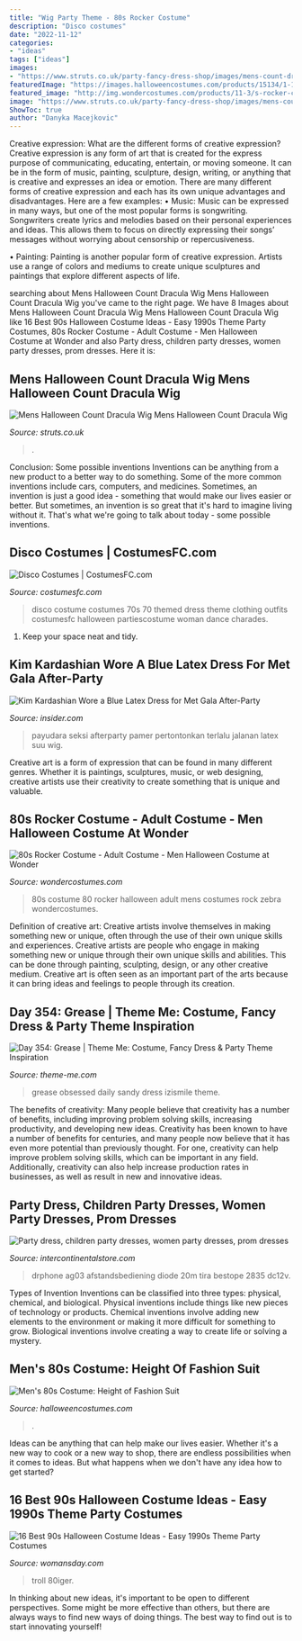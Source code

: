 ```yaml
---
title: "Wig Party Theme - 80s Rocker Costume"
description: "Disco costumes"
date: "2022-11-12"
categories:
- "ideas"
tags: ["ideas"]
images:
- "https://www.struts.co.uk/party-fancy-dress-shop/images/mens-count-dracula-wig_01.jpg"
featuredImage: "https://images.halloweencostumes.com/products/15134/1-1/mens-80s-height-of-fashion-suit.jpg"
featured_image: "http://img.wondercostumes.com/products/11-3/s-rocker-costume.jpg"
image: "https://www.struts.co.uk/party-fancy-dress-shop/images/mens-count-dracula-wig_01.jpg"
ShowToc: true
author: "Danyka Macejkovic"
---
```



Creative expression: What are the different forms of creative expression?
Creative expression is any form of art that is created for the express purpose of communicating, educating, entertain, or moving someone. It can be in the form of music, painting, sculpture, design, writing, or anything that is creative and expresses an idea or emotion. There are many different forms of creative expression and each has its own unique advantages and disadvantages. Here are a few examples: 
• Music: Music can be expressed in many ways, but one of the most popular forms is songwriting. Songwriters create lyrics and melodies based on their personal experiences and ideas. This allows them to focus on directly expressing their songs’ messages without worrying about censorship or repercusiveness. 

• Painting: Painting is another popular form of creative expression. Artists use a range of colors and mediums to create unique sculptures and paintings that explore different aspects of life.

	

		
searching about Mens Halloween Count Dracula Wig Mens Halloween Count Dracula Wig you've came to the right page. We have 8 Images about Mens Halloween Count Dracula Wig Mens Halloween Count Dracula Wig like 16 Best 90s Halloween Costume Ideas - Easy 1990s Theme Party Costumes, 80s Rocker Costume - Adult Costume - Men Halloween Costume at Wonder and also Party dress, children party dresses, women party dresses, prom dresses. Here it is:
		
    
## Mens Halloween Count Dracula Wig Mens Halloween Count Dracula Wig

<img loading=lazy src="https://www.struts.co.uk/party-fancy-dress-shop/images/mens-count-dracula-wig_01.jpg" onerror="this.onerror=null;this.src='https://tse2.mm.bing.net/th?id=OIP.vRw0Dah9e01An5qIgclpggHaKX&amp;pid=15.1';" alt="Mens Halloween Count Dracula Wig Mens Halloween Count Dracula Wig">

_Source: struts.co.uk_

>. 

	

Conclusion: Some possible inventions
Inventions can be anything from a new product to a better way to do something. Some of the more common inventions include cars, computers, and medicines. Sometimes, an invention is just a good idea - something that would make our lives easier or better. But sometimes, an invention is so great that it's hard to imagine living without it. That's what we're going to talk about today - some possible inventions.

    
## Disco Costumes | CostumesFC.com

<img loading=lazy src="http://www.costumesfc.com/wp-content/uploads/2014/12/Disco-Costume-Ideas.jpg" onerror="this.onerror=null;this.src='https://tse4.mm.bing.net/th?id=OIP.WhOtjebRm0Y3BmufsNUT1wHaNv&amp;pid=15.1';" alt="Disco Costumes | CostumesFC.com">

_Source: costumesfc.com_

>disco costume costumes 70s 70 themed dress theme clothing outfits costumesfc halloween partiescostume woman dance charades. 

	

1. Keep your space neat and tidy.

    
## Kim Kardashian Wore A Blue Latex Dress For Met Gala After-Party

<img loading=lazy src="https://i.insider.com/5cd193df93a15268df1a40c2?width=600&amp;format=jpeg&amp;auto=webp" onerror="this.onerror=null;this.src='https://tse2.mm.bing.net/th?id=OIP.gTB-h7BzIJF77Oq3_TRhdQHaLH&amp;pid=15.1';" alt="Kim Kardashian Wore a Blue Latex Dress for Met Gala After-Party">

_Source: insider.com_

>payudara seksi afterparty pamer pertontonkan terlalu jalanan latex suu wig. 

	

Creative art is a form of expression that can be found in many different genres. Whether it is paintings, sculptures, music, or web designing, creative artists use their creativity to create something that is unique and valuable.

    
## 80s Rocker Costume - Adult Costume - Men Halloween Costume At Wonder

<img loading=lazy src="http://img.wondercostumes.com/products/11-3/s-rocker-costume.jpg" onerror="this.onerror=null;this.src='https://tse1.mm.bing.net/th?id=OIP.iixasakicu2dVarQ3CnDzgHaI4&amp;pid=15.1';" alt="80s Rocker Costume - Adult Costume - Men Halloween Costume at Wonder">

_Source: wondercostumes.com_

>80s costume 80 rocker halloween adult mens costumes rock zebra wondercostumes. 

	

Definition of creative art: Creative artists involve themselves in making something new or unique, often through the use of their own unique skills and experiences.
Creative artists are people who engage in making something new or unique through their own unique skills and abilities. This can be done through painting, sculpting, design, or any other creative medium. Creative art is often seen as an important part of the arts because it can bring ideas and feelings to people through its creation.

    
## Day 354: Grease | Theme Me: Costume, Fancy Dress &amp; Party Theme Inspiration

<img loading=lazy src="https://thememedotcom.files.wordpress.com/2013/06/grease-sandy-last-scene-costume-whole-tongue.jpg" onerror="this.onerror=null;this.src='https://tse4.mm.bing.net/th?id=OIP.gNtcWWCVqkYF-pAphtBylwHaK_&amp;pid=15.1';" alt="Day 354: Grease | Theme Me: Costume, Fancy Dress &amp; Party Theme Inspiration">

_Source: theme-me.com_

>grease obsessed daily sandy dress izismile theme. 

	

The benefits of creativity: Many people believe that creativity has a number of benefits, including improving problem solving skills, increasing productivity, and developing new ideas.
Creativity has been known to have a number of benefits for centuries, and many people now believe that it has even more potential than previously thought. For one, creativity can help improve problem solving skills, which can be important in any field. Additionally, creativity can also help increase production rates in businesses, as well as result in new and innovative ideas.

    
## Party Dress, Children Party Dresses, Women Party Dresses, Prom Dresses

<img loading=lazy src="https://ae01.alicdn.com/kf/Hca53ca962f6f4526805fabcd2004ca856.jpg" onerror="this.onerror=null;this.src='https://tse2.mm.bing.net/th?id=OIP.9FNX4t32BJ-APTHhPOthRwHaHa&amp;pid=15.1';" alt="Party dress, children party dresses, women party dresses, prom dresses">

_Source: intercontinentalstore.com_

>drphone ag03 afstandsbediening diode 20m tira bestope 2835 dc12v. 

	

Types of Invention
Inventions can be classified into three types: physical, chemical, and biological. Physical inventions include things like new pieces of technology or products. Chemical inventions involve adding new elements to the environment or making it more difficult for something to grow. Biological inventions involve creating a way to create life or solving a mystery.

    
## Men&#039;s 80s Costume: Height Of Fashion Suit

<img loading=lazy src="https://images.halloweencostumes.com/products/15134/1-1/mens-80s-height-of-fashion-suit.jpg" onerror="this.onerror=null;this.src='https://tse4.mm.bing.net/th?id=OIP.D8Wm8m2HZbisDLqU7G2vLgHaKl&amp;pid=15.1';" alt="Men&#039;s 80s Costume: Height of Fashion Suit">

_Source: halloweencostumes.com_

>. 

	

Ideas can be anything that can help make our lives easier. Whether it's a new way to cook or a new way to shop, there are endless possibilities when it comes to ideas. But what happens when we don't have any idea how to get started? 

    
## 16 Best 90s Halloween Costume Ideas - Easy 1990s Theme Party Costumes

<img loading=lazy src="https://hips.hearstapps.com/wdy.h-cdn.co/assets/16/42/diy-90s-toy-costumes-7-600x900.jpg?crop=1.0xw:1xh;center,top&amp;resize=768:*" onerror="this.onerror=null;this.src='https://tse2.mm.bing.net/th?id=OIP.zwUkEn6r8F9xoUxgZqi3igHaLH&amp;pid=15.1';" alt="16 Best 90s Halloween Costume Ideas - Easy 1990s Theme Party Costumes">

_Source: womansday.com_

>troll 80iger. 

	

In thinking about new ideas, it's important to be open to different perspectives. Some might be more effective than others, but there are always ways to find new ways of doing things. The best way to find out is to start innovating yourself!


